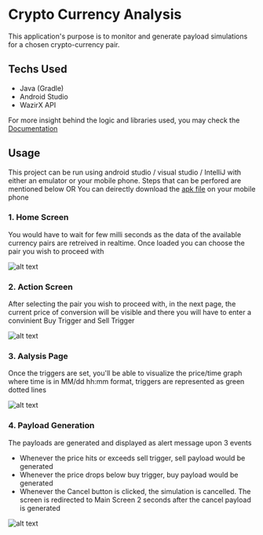 # Crypto Currency Analysis

This application's purpose is to monitor and generate payload simulations for a chosen crypto-currency pair.


## Techs Used

- Java (Gradle)
- Android Studio
- WazirX API

For more insight behind the logic and libraries used, you may check the [Documentation](https://github.com/AnnachiPSP/CurrencyPairAnalysis/blob/master/Documentation.docx)


## Usage

This project can be run using android studio / visual studio / IntelliJ with either an emulator or your mobile phone. Steps that can be perfored are mentioned below
OR
You can deirectly download the [apk file](https://github.com/AnnachiPSP/CurrencyPairAnalysis/blob/master/app-currencyPair.apk) on your mobile phone 

### 1. Home Screen

You would have to wait for few milli seconds as the data of the available currency pairs are retreived in realtime. Once loaded you can choose the pair you wish to proceed with

![alt text](https://github.com/AnnachiPSP/CurrencyPairAnalysis/blob/master/img/home_screen.jpg)

### 2. Action Screen

After selecting the pair you wish to proceed with, in the next page, the current price of conversion will be visible and there you will have to enter a convinient Buy Trigger and Sell Trigger

![alt text](https://github.com/AnnachiPSP/CurrencyPairAnalysis/blob/master/img/action_page.jpg)

### 3. Aalysis Page

Once the triggers are set, you'll be able to visualize the price/time graph where time is in MM/dd hh:mm format, triggers are represented as green dotted lines

![alt text](https://github.com/AnnachiPSP/CurrencyPairAnalysis/blob/master/img/analysis_page.jpg)

### 4. Payload Generation

The payloads are generated and displayed as alert message upon 3 events

- Whenever the price hits or exceeds sell trigger, sell payload would be generated
- Whenever the price drops below buy trigger, buy payload would be generated
- Whenever the Cancel button is clicked, the simulation is cancelled. The screen is redirected to Main Screen 2 seconds after the cancel payload is generated

![alt text](https://github.com/AnnachiPSP/CurrencyPairAnalysis/blob/master/img/payload.jpg)
